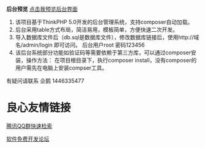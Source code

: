  **后台预览** 
[点击我预览后台界面](https://gitee.com/admin122/thinkphp-admin/blob/master/screen.png "后台界面预览")
1. 该项目基于ThinkPHP 5.0开发的后台管理系统，支持composer自动加载。
2. 后台采用table方式布局，简洁易用，模板简单，方便快速二次开发。
3. 导入数据库文件后（db.sql是数据库文件），修改数据库链接后，使用http://域名/admin/login 即可访问。
    后台用户root
    密码123456
4. 该后台系统部分功能如验证码等需要依赖于第三方库，可以通过composer安装，操作方法：
    在项目根目录下，执行composer install，没有composer的用户需先在电脑上安装compser工具。

有疑问请联系 企鹅 1446335477

 # 良心友情链接

[腾讯QQ群快速检索](http://u.720life.cn/s/8cf73f7c)

[软件免费开发论坛](http://u.720life.cn/s/bbb01dc0)